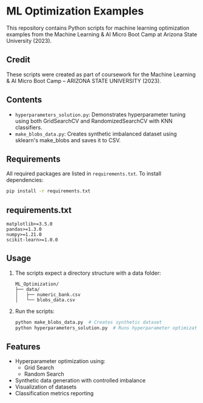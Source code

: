# ML Optimization Examples

This repository contains Python scripts for machine learning optimization examples from the Machine Learning & AI Micro Boot Camp at Arizona State University (2023).

## Credit
These scripts were created as part of coursework for the Machine Learning & AI Micro Boot Camp – ARIZONA STATE UNIVERSITY (2023).

## Contents

- `hyperparameters_solution.py`: Demonstrates hyperparameter tuning using both GridSearchCV and RandomizedSearchCV with KNN classifiers.
- `make_blobs_data.py`: Creates synthetic imbalanced dataset using sklearn's make_blobs and saves it to CSV.

## Requirements

All required packages are listed in `requirements.txt`. To install dependencies:

```bash
pip install -r requirements.txt
```

## requirements.txt

```
matplotlib>=3.5.0
pandas>=1.3.0
numpy>=1.21.0
scikit-learn>=1.0.0
```

## Usage

1. The scripts expect a directory structure with a data folder:
   ```
   ML_Optimization/
   ├── data/
   │   ├── numeric_bank.csv
   │   └── blobs_data.csv
   ```

2. Run the scripts:
   ```bash
   python make_blobs_data.py  # Creates synthetic dataset
   python hyperparameters_solution.py  # Runs hyperparameter optimization
   ```

## Features

- Hyperparameter optimization using:
  - Grid Search
  - Random Search
- Synthetic data generation with controlled imbalance
- Visualization of datasets
- Classification metrics reporting